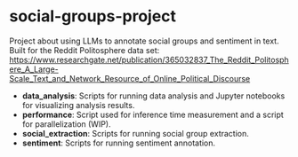 # social-groups-project
Project about using LLMs to annotate social groups and sentiment in text. <br/>
Built for the Reddit Politosphere data set: https://www.researchgate.net/publication/365032837_The_Reddit_Politosphere_A_Large-Scale_Text_and_Network_Resource_of_Online_Political_Discourse

* **data_analysis**: Scripts for running data analysis and Jupyter notebooks for visualizing analysis results.
* **performance**: Script used for inference time measurement and a script for parallelization (WIP).
* **social_extraction**: Scripts for running social group extraction.
* **sentiment**: Scripts for running sentiment annotation.
